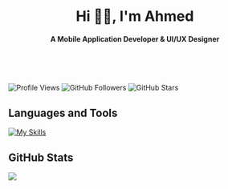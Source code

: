 
<h1 align="center">Hi 👋🏻, I'm Ahmed</h1>
<h4 align="center">A Mobile Application Developer & UI/UX Designer</h4>
<p align="center">
<a href="https://www.linkedin.com/in/ahmed-alboishe" target="_blank"><img alt="" src="https://img.shields.io/badge/LinkedIn-000?logo=linkedin&logoColor=0A66C2&style=for-the-badge" style="vertical-align:center" /></a>
<a href="https://www.instagram.com/ahmed_alb0ishe" target="_blank"><img alt="" src="https://img.shields.io/badge/Instagram-000?style=for-the-badge&logo=Instagram&logoColor=E4405F" style="vertical-align:center" /></a></p>
<br>

  
![Profile Views](https://komarev.com/ghpvc/?username=AhmedAlboishe&color=brightgreen) ![GitHub Followers](https://img.shields.io/github/followers/AhmedAlboishe?label=Followers) ![GitHub Stars](https://img.shields.io/github/stars/AhmedAlboishe?label=Stars)



## Languages and Tools
[![My Skills](https://skillicons.dev/icons?i=dart,flutter,discord,github,git,firebase,postman,powershell,stackoverflow,notion,windows,vscode,figma,androidstudio,sqlite)](https://skillicons.dev)


## GitHub Stats
![](https://github-readme-stats.vercel.app/api/top-langs/?username=AhmedAlboishe&theme=one_dark_pro&hide_border=false&include_all_commits=false&count_private=true&layout=compact)

<!-- Proudly created with GPRM ( https://gprm.itsvg.in ) -->
